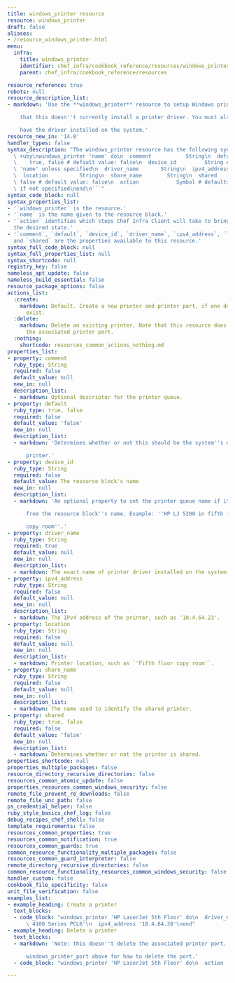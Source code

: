 ```yaml
---
title: windows_printer resource
resource: windows_printer
draft: false
aliases:
- /resource_windows_printer.html
menu:
  infra:
    title: windows_printer
    identifier: chef_infra/cookbook_reference/resources/windows_printer windows_printer
    parent: chef_infra/cookbook_reference/resources

resource_reference: true
robots: null
resource_description_list:
- markdown: 'Use the **windows_printer** resource to setup Windows printers. Note

    that this doesn''t currently install a printer driver. You must already

    have the driver installed on the system.'
resource_new_in: '14.0'
handler_types: false
syntax_description: "The windows_printer resource has the following syntax:\n\n```\
  \ ruby\nwindows_printer 'name' do\n  comment           String\n  default       \
  \    true, false # default value: false\n  device_id         String # default value:\
  \ 'name' unless specified\n  driver_name       String\n  ipv4_address      String\n\
  \  location          String\n  share_name        String\n  shared            true,\
  \ false # default value: false\n  action            Symbol # defaults to :create\
  \ if not specified\nend\n```"
syntax_code_block: null
syntax_properties_list:
- '`windows_printer` is the resource.'
- '`name` is the name given to the resource block.'
- '`action` identifies which steps Chef Infra Client will take to bring the node into
  the desired state.'
- '`comment`, `default`, `device_id`, `driver_name`, `ipv4_address`, `location`, `share_name`,
  and `shared` are the properties available to this resource.'
syntax_full_code_block: null
syntax_full_properties_list: null
syntax_shortcode: null
registry_key: false
nameless_apt_update: false
nameless_build_essential: false
resource_package_options: false
actions_list:
  :create:
    markdown: Default. Create a new printer and printer port, if one doesn't already
      exist.
  :delete:
    markdown: Delete an existing printer. Note that this resource does not delete
      the associated printer port.
  :nothing:
    shortcode: resources_common_actions_nothing.md
properties_list:
- property: comment
  ruby_type: String
  required: false
  default_value: null
  new_in: null
  description_list:
  - markdown: Optional descriptor for the printer queue.
- property: default
  ruby_type: true, false
  required: false
  default_value: 'false'
  new_in: null
  description_list:
  - markdown: 'Determines whether or not this should be the system''s default

      printer.'
- property: device_id
  ruby_type: String
  required: false
  default_value: The resource block's name
  new_in: null
  description_list:
  - markdown: 'An optional property to set the printer queue name if it differs

      from the resource block''s name. Example: ''HP LJ 5200 in fifth floor

      copy room''.'
- property: driver_name
  ruby_type: String
  required: true
  default_value: null
  new_in: null
  description_list:
  - markdown: The exact name of printer driver installed on the system.
- property: ipv4_address
  ruby_type: String
  required: false
  default_value: null
  new_in: null
  description_list:
  - markdown: The IPv4 address of the printer, such as '10.4.64.23'.
- property: location
  ruby_type: String
  required: false
  default_value: null
  new_in: null
  description_list:
  - markdown: Printer location, such as `'Fifth floor copy room'`.
- property: share_name
  ruby_type: String
  required: false
  default_value: null
  new_in: null
  description_list:
  - markdown: The name used to identify the shared printer.
- property: shared
  ruby_type: true, false
  required: false
  default_value: 'false'
  new_in: null
  description_list:
  - markdown: Determines whether or not the printer is shared.
properties_shortcode: null
properties_multiple_packages: false
resource_directory_recursive_directories: false
resources_common_atomic_update: false
properties_resources_common_windows_security: false
remote_file_prevent_re_downloads: false
remote_file_unc_path: false
ps_credential_helper: false
ruby_style_basics_chef_log: false
debug_recipes_chef_shell: false
template_requirements: false
resources_common_properties: true
resources_common_notification: true
resources_common_guards: true
common_resource_functionality_multiple_packages: false
resources_common_guard_interpreter: false
remote_directory_recursive_directories: false
common_resource_functionality_resources_common_windows_security: false
handler_custom: false
cookbook_file_specificity: false
unit_file_verification: false
examples_list:
- example_heading: Create a printer
  text_blocks:
  - code_block: "windows_printer 'HP LaserJet 5th Floor' do\n  driver_name 'HP LaserJet\
      \ 4100 Series PCL6'\n  ipv4_address '10.4.64.38'\nend"
- example_heading: Delete a printer
  text_blocks:
  - markdown: 'Note: this doesn''t delete the associated printer port. See

      windows_printer_port above for how to delete the port.'
  - code_block: "windows_printer 'HP LaserJet 5th Floor' do\n  action :delete\nend"

---
```

